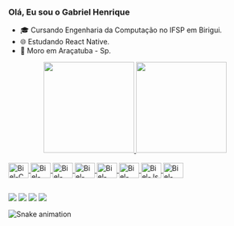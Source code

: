 ### Olá, Eu sou o Gabriel Henrique

- 🎓 Cursando Engenharia da Computação no IFSP em Birigui.
- 🌐 Estudando React Native.
- 📍  Moro em Araçatuba - Sp.

<div align="center">
  <a href="https://github.com/bielhss">
  <img height="180em" src="https://github-readme-stats.vercel.app/api?username=bielhss&show_icons=true&theme=dracula&include_all_commits=true&count_private=true"/>
  <img height="180em" src="https://github-readme-stats.vercel.app/api/top-langs/?username=bielhss&layout=compact&langs_count=7&theme=dracula"/>
</div>
<div style="display: inline_block"><br>
  <img align="center" alt="Biel-C" height="30" width="40" src="https://cdn.jsdelivr.net/gh/devicons/devicon/icons/c/c-original.svg">
  <img align="center" alt="Biel-Java" height="30" width="40" src="https://cdn.jsdelivr.net/gh/devicons/devicon/icons/java/java-original.svg">
  <img align="center" alt="Biel-Laravel" height="30" width="40" src="https://cdn.jsdelivr.net/gh/devicons/devicon/icons/laravel/laravel-plain-wordmark.svg">
  <img align="center" alt="Biel-Python" height="30" width="40" src="https://cdn.jsdelivr.net/gh/devicons/devicon/icons/python/python-original.svg">
  <img align="center" alt="Biel-Html" height="30" width="40" src="https://cdn.jsdelivr.net/gh/devicons/devicon/icons/html5/html5-original.svg">
  <img align="center" alt="Biel-Css" height="30" width="40" src="https://cdn.jsdelivr.net/gh/devicons/devicon/icons/css3/css3-original.svg">
  <img align="center" alt="Biel-Js" height="30" width="40" src="https://cdn.jsdelivr.net/gh/devicons/devicon/icons/javascript/javascript-original.svg">
  <img align="center" alt="Biel-Arduino" height="30" width="40" src="https://cdn.jsdelivr.net/gh/devicons/devicon/icons/arduino/arduino-original.svg">
</div>

  ##
<div>
  <a href = "mailto: silva.henrique@aluno.ifsp.edu.br"><img src="https://img.shields.io/badge/-Gmail-%23333?style=for-the-badge&logo=gmail&logoColor=white" target="_blank"></a>
  <a href="https://www.linkedin.com/in/gabriel-henrique-santos-silva" target="_blank"><img src="https://img.shields.io/badge/-LinkedIn-%230077B5?style=for-the-badge&logo=linkedin&logoColor=white" target="_blank"></a> 
  <a href="https://instagram.com/bielhss" target="_blank"><img src="https://img.shields.io/badge/-Instagram-%23E4405F?style=for-the-badge&logo=instagram&logoColor=white" target="_blank"></a>
  <a href="https://api.whatsapp.com/send?phone=5518998171940" target="_blank"><img src="https://img.shields.io/badge/WhatsApp-25D366?style=for-the-badge&logo=whatsapp&logoColor=white" target="_blank"></a>
  
 ![Snake animation](https://github.com/bielhss/bielhss/blob/output/github-contribution-grid-snake.svg)
</div>

